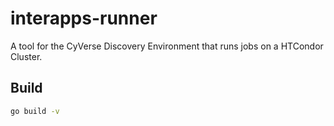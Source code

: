 # interapps-runner

A tool for the CyVerse Discovery Environment that runs jobs on a HTCondor Cluster.

## Build
```bash
go build -v
```
